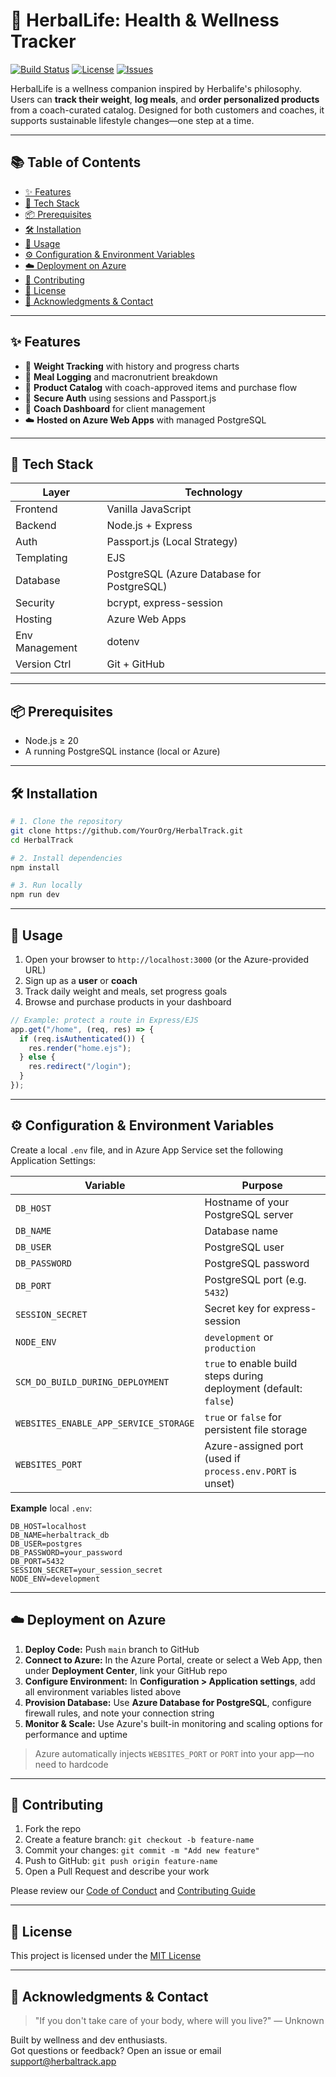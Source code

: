 # 🌿 HerbalLife: Health & Wellness Tracker

[![Build Status](https://img.shields.io/github/actions/workflow/status/HerbalLifeAPP/HerbalLife/build.yml)](https://github.com/HerbalLifeAPP/HerbalLife/actions)
[![License](https://img.shields.io/github/license/HerbalLifeAPP/HerbalLife)](LICENSE)
[![Issues](https://img.shields.io/github/issues/HerbalLifeAPP/HerbalLife)](https://github.com/HerbalLifeAPP/HerbalLife/issues)

HerbalLife is a wellness companion inspired by Herbalife's philosophy. Users can **track their weight**, **log meals**, and **order personalized products** from a coach-curated catalog. Designed for both customers and coaches, it supports sustainable lifestyle changes—one step at a time.

---

## 📚 Table of Contents

- [✨ Features](#-features)
- [🧱 Tech Stack](#-tech-stack)
- [📦 Prerequisites](#-prerequisites)
- [🛠 Installation](#-installation)
- [🚀 Usage](#-usage)
- [⚙️ Configuration & Environment Variables](#-configuration--environment-variables)
- [☁️ Deployment on Azure](#-deployment-on-azure)
- [🤝 Contributing](#-contributing)
- [📄 License](#-license)
- [🙏 Acknowledgments & Contact](#-acknowledgments--contact)

---

## ✨ Features

- 🧍 **Weight Tracking** with history and progress charts
- 🥗 **Meal Logging** and macronutrient breakdown
- 🛒 **Product Catalog** with coach-approved items and purchase flow
- 🔐 **Secure Auth** using sessions and Passport.js
- 👥 **Coach Dashboard** for client management
- ☁️ **Hosted on Azure Web Apps** with managed PostgreSQL

---

## 🧱 Tech Stack

| Layer          | Technology                                |
|----------------|-------------------------------------------|
| Frontend       | Vanilla JavaScript                        |
| Backend        | Node.js + Express                         |
| Auth           | Passport.js (Local Strategy)              |
| Templating     | EJS                                       |
| Database       | PostgreSQL (Azure Database for PostgreSQL)|
| Security       | bcrypt, express-session                   |
| Hosting        | Azure Web Apps                            |
| Env Management | dotenv                                    |
| Version Ctrl   | Git + GitHub                              |

---

## 📦 Prerequisites

- Node.js ≥ 20
- A running PostgreSQL instance (local or Azure)

---

## 🛠 Installation

```bash
# 1. Clone the repository
git clone https://github.com/YourOrg/HerbalTrack.git
cd HerbalTrack

# 2. Install dependencies
npm install

# 3. Run locally
npm run dev
```

---

## 🚀 Usage

1. Open your browser to `http://localhost:3000` (or the Azure-provided URL)
2. Sign up as a **user** or **coach**
3. Track daily weight and meals, set progress goals
4. Browse and purchase products in your dashboard

```javascript
// Example: protect a route in Express/EJS
app.get("/home", (req, res) => {
  if (req.isAuthenticated()) {
    res.render("home.ejs");
  } else {
    res.redirect("/login");
  }
});
```

---

## ⚙️ Configuration & Environment Variables

Create a local `.env` file, and in Azure App Service set the following Application Settings:

| Variable                              | Purpose                                                           |
|---------------------------------------|-------------------------------------------------------------------|
| `DB_HOST`                             | Hostname of your PostgreSQL server                                |
| `DB_NAME`                             | Database name                                                     |
| `DB_USER`                             | PostgreSQL user                                                   |
| `DB_PASSWORD`                         | PostgreSQL password                                               |
| `DB_PORT`                             | PostgreSQL port (e.g. `5432`)                                     |
| `SESSION_SECRET`                      | Secret key for express-session                                    |
| `NODE_ENV`                            | `development` or `production`                                     |
| `SCM_DO_BUILD_DURING_DEPLOYMENT`      | `true` to enable build steps during deployment (default: `false`) |
| `WEBSITES_ENABLE_APP_SERVICE_STORAGE` | `true` or `false` for persistent file storage                     |
| `WEBSITES_PORT`                       | Azure-assigned port (used if `process.env.PORT` is unset)         |

**Example** local `.env`:

```dotenv
DB_HOST=localhost
DB_NAME=herbaltrack_db
DB_USER=postgres
DB_PASSWORD=your_password
DB_PORT=5432
SESSION_SECRET=your_session_secret
NODE_ENV=development
```

---

## ☁️ Deployment on Azure

1. **Deploy Code:** Push `main` branch to GitHub
2. **Connect to Azure:** In the Azure Portal, create or select a Web App, then under **Deployment Center**, link your GitHub repo
3. **Configure Environment:** In **Configuration > Application settings**, add all environment variables listed above
4. **Provision Database:** Use **Azure Database for PostgreSQL**, configure firewall rules, and note your connection string
5. **Monitor & Scale:** Use Azure's built-in monitoring and scaling options for performance and uptime

> Azure automatically injects `WEBSITES_PORT` or `PORT` into your app—no need to hardcode

---

## 🤝 Contributing

1. Fork the repo
2. Create a feature branch: `git checkout -b feature-name`
3. Commit your changes: `git commit -m "Add new feature"`
4. Push to GitHub: `git push origin feature-name`
5. Open a Pull Request and describe your work

Please review our [Code of Conduct](CODE_OF_CONDUCT.md) and [Contributing Guide](CONTRIBUTING.md)

---

## 📄 License

This project is licensed under the [MIT License](LICENSE)

---

## 🙏 Acknowledgments & Contact

> "If you don't take care of your body, where will you live?" — Unknown

Built by wellness and dev enthusiasts.  
Got questions or feedback? Open an issue or email [support@herbaltrack.app](mailto:support@herbaltrack.app)
```
